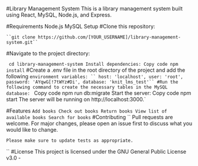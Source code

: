 #Library Management System
This is a library management system built using React, MySQL, Node.js, and Express.

#Requirements
Node.js
MySQL
Setup
#Clone this repository:

    ``git clone https://github.com/[YOUR_USERNAME]/library-management-system.git``

#Navigate to the project directory:

` cd library-management-system
    Install dependencies:
    Copy code
    npm install`
#Create a .env file in the root directory of the project and add the following `environment variables:
    ``
    host: 'localhost',
    user: 'root',
    password: 'AYqwG[!7tWYz#Di',
    database: 'knit_lms_test'``
#Run the following command to create the necessary tables in the MySQL database:
`    Copy code
    npm run db:migrate
    Start the server:
    Copy code
    npm start
    The server will be running on http://localhost:3000.`

#Features
`Add books
    Check out books
    Return books
    View list of available books
    Search for books`
#Contributing
`` Pull requests are welcome. For major changes, please open an issue first to discuss what you would like to change.

    Please make sure to update tests as appropriate.

``
#License
This project is licensed under the GNU General Public License v3.0 -
